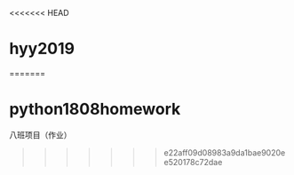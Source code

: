 <<<<<<< HEAD
# hyy2019
=======
# python1808homework
八班项目（作业）
>>>>>>> e22aff09d08983a9da1bae9020ee520178c72dae
